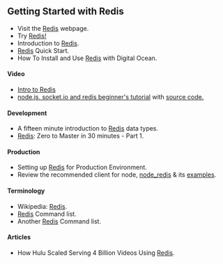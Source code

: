 ## Getting Started with Redis

- Visit the [Redis](http://redis.io/) webpage.
- Try [Redis!](http://try.redis.io/)
- Introduction to [Redis](http://redis.io/topics/introduction).
- [Redis](http://redis.io/topics/quickstart) Quick Start.
- How To Install and Use [Redis](https://www.digitalocean.com/community/articles/how-to-install-and-use-redis) with Digital Ocean.

#### Video

- [Intro to Redis](https://www.youtube.com/watch?v=qnuuQpNZScw)
- [node.js, socket.io and redis beginner's tutorial](https://www.youtube.com/watch?v=ptjEwXHWAfQ) with [source code.](https://github.com/johanan/Where-to-eat)
#### Development

- A fifteen minute introduction to [Redis](http://redis.io/topics/data-types-intro) data types.
- [Redis](http://openmymind.net/2011/11/8/Redis-Zero-To-Master-In-30-Minutes-Part-1/): Zero to Master in 30 minutes - Part 1.

#### Production

- Setting up [Redis](http://blog.sensible.io/2013/08/20/setting-up-redis-for-production-environment.html) for Production Environment.
- Review the recommended client for node, [node_redis](https://github.com/mranney/node_redis) & its [examples](https://github.com/mranney/node_redis/tree/master/examples).

#### Terminology

- Wikipedia: [Redis](http://en.wikipedia.org/wiki/Redis).
- [Redis](http://redis.io/commands) Command list.
- Another [Redis](http://www.cheatography.com/tasjaevan/cheat-sheets/redis/) Command list.

#### Articles

- How Hulu Scaled Serving 4 Billion Videos Using [Redis](http://blog.pivotal.io/pivotal/case-studies-2/case-study-how-hulu-scaled-serving-4-billion-videos-using-redis).
